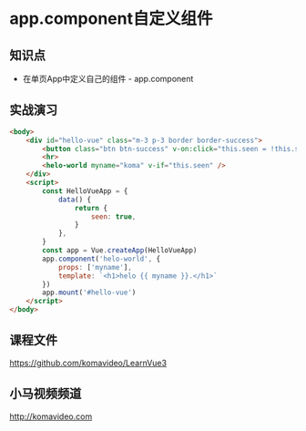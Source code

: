 app.component自定义组件
======================

## 知识点

* 在单页App中定义自己的组件 - app.component

## 实战演习

~~~html
<body>
    <div id="hello-vue" class="m-3 p-3 border border-success">
        <button class="btn btn-success" v-on:click="this.seen = !this.seen">万能按钮</button>
        <hr>
        <helo-world myname="koma" v-if="this.seen" />        
    </div>
    <script>
        const HelloVueApp = {
            data() {
                return {
                    seen: true,
                }
            },
        }
        const app = Vue.createApp(HelloVueApp)
        app.component('helo-world', {
            props: ['myname'],
            template: `<h1>helo {{ myname }}.</h1>`
        })
        app.mount('#hello-vue')
    </script>
</body>
~~~

## 课程文件

https://github.com/komavideo/LearnVue3

## 小马视频频道

http://komavideo.com
